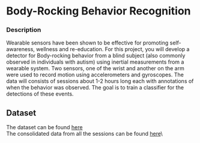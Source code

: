 # Body-Rocking Behavior Recognition

### Description
Wearable sensors have been shown to be effective for promoting self-awareness, wellness and re-education. For this project, you
will develop a detector for Body-rocking behavior from a blind subject (also commonly observed in individuals with autism) using
inertial measurements from a wearable system. Two sensors, one of the wrist and another on the arm were used to record motion using accelerometers and gyroscopes. The data will consists of sessions about 1-2 hours long each with
annotations of when the behavior was observed. The goal is to train a classifier for the detections of these events.

## Dataset
The dataset can be found [here](Training_Data_B/)\
The consolidated data from all the sessions can be found [here](Training_Data_B/AllData/)\

